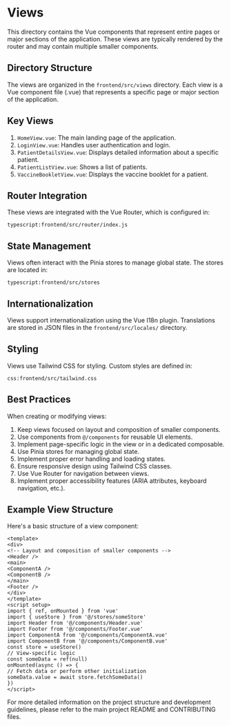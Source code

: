 # Views

This directory contains the Vue components that represent entire pages or major sections of the application. These views are typically rendered by the router and may contain multiple smaller components.

## Directory Structure

The views are organized in the `frontend/src/views` directory. Each view is a Vue component file (.vue) that represents a specific page or major section of the application.

## Key Views

1. `HomeView.vue`: The main landing page of the application.
2. `LoginView.vue`: Handles user authentication and login.
3. `PatientDetailsView.vue`: Displays detailed information about a specific patient.
4. `PatientListView.vue`: Shows a list of patients.
5. `VaccineBookletView.vue`: Displays the vaccine booklet for a patient.

## Router Integration

These views are integrated with the Vue Router, which is configured in:

```typescript:frontend/src/router/index.js```

## State Management

Views often interact with the Pinia stores to manage global state. The stores are located in:

```typescript:frontend/src/stores```


## Internationalization

Views support internationalization using the Vue I18n plugin. Translations are stored in JSON files in the `frontend/src/locales/` directory.

## Styling

Views use Tailwind CSS for styling. Custom styles are defined in:

```css:frontend/src/tailwind.css```


## Best Practices

When creating or modifying views:

1. Keep views focused on layout and composition of smaller components.
2. Use components from `@/components` for reusable UI elements.
3. Implement page-specific logic in the view or in a dedicated composable.
4. Use Pinia stores for managing global state.
5. Implement proper error handling and loading states.
6. Ensure responsive design using Tailwind CSS classes.
7. Use Vue Router for navigation between views.
8. Implement proper accessibility features (ARIA attributes, keyboard navigation, etc.).

## Example View Structure

Here's a basic structure of a view component:

```vue
<template>
<div>
<!-- Layout and composition of smaller components -->
<Header />
<main>
<ComponentA />
<ComponentB />
</main>
<Footer />
</div>
</template>
<script setup>
import { ref, onMounted } from 'vue'
import { useStore } from '@/stores/someStore'
import Header from '@/components/Header.vue'
import Footer from '@/components/Footer.vue'
import ComponentA from '@/components/ComponentA.vue'
import ComponentB from '@/components/ComponentB.vue'
const store = useStore()
// View-specific logic
const someData = ref(null)
onMounted(async () => {
// Fetch data or perform other initialization
someData.value = await store.fetchSomeData()
})
</script>
```

For more detailed information on the project structure and development guidelines, please refer to the main project README and CONTRIBUTING files.